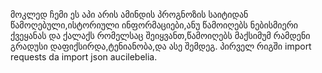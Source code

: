 მოკლედ ჩემი ეს აპი არის ამინდის პროგნოზის საიტიდან წამოღებული,ისტორიული ინფორმაციები,ანუ წამოიღებს ნებისმიერი ქვეყანას და ქალაქს რომელსაც შეიყვანთ,წამოიღებს მაქსიმუმ რამდენი გრადუსი დაფიქსირდა,ტენიანობა,და ასე შემდეგ.
პირველ რიგში import requests da import json aucilebelia.
